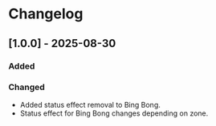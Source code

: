 # Changelog

## [1.0.0] - 2025-08-30

### Added

### Changed 

- Added status effect removal to Bing Bong.
- Status effect for Bing Bong changes depending on zone. 

